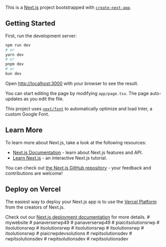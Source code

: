 This is a [Next.js](https://nextjs.org/) project bootstrapped with [`create-next-app`](https://github.com/vercel/next.js/tree/canary/packages/create-next-app).

## Getting Started

First, run the development server:

```bash
npm run dev
# or
yarn dev
# or
pnpm dev
# or
bun dev
```

Open [http://localhost:3000](http://localhost:3000) with your browser to see the result.

You can start editing the page by modifying `app/page.tsx`. The page auto-updates as you edit the file.

This project uses [`next/font`](https://nextjs.org/docs/basic-features/font-optimization) to automatically optimize and load Inter, a custom Google Font.

## Learn More

To learn more about Next.js, take a look at the following resources:

- [Next.js Documentation](https://nextjs.org/docs) - learn about Next.js features and API.
- [Learn Next.js](https://nextjs.org/learn) - an interactive Next.js tutorial.

You can check out [the Next.js GitHub repository](https://github.com/vercel/next.js/) - your feedback and contributions are welcome!

## Deploy on Vercel

The easiest way to deploy your Next.js app is to use the [Vercel Platform](https://vercel.com/new?utm_medium=default-template&filter=next.js&utm_source=create-next-app&utm_campaign=create-next-app-readme) from the creators of Next.js.

Check out our [Next.js deployment documentation](https://nextjs.org/docs/deployment) for more details.
#   m y w e b s i t e  
 #   p a n a v e r s e r w p 4 9  
 #   p a n a v e r s e r w p 4 9  
 #   p i a i c i t s o l u t i o n s r w p  
 #   i t s o l u t i o n s r w p  
 #   i t s o l u t i o n s r w p  
 #   i t s o l u t i o n s r w p  
 #   i t s o l u t i o n s r w p  
 #   i t s o l u t i o n s r w p  
 #   p i a i c r w p d e v s o l u t i o n s  
 #   r w p i t s o l u t i o n s d e v  
 #   r w p i t s o l u t i o n s d e v  
 #   r w p i t s o l u t i o n s d e v  
 #   r w p i t s o l u t i o n s d e v  
 